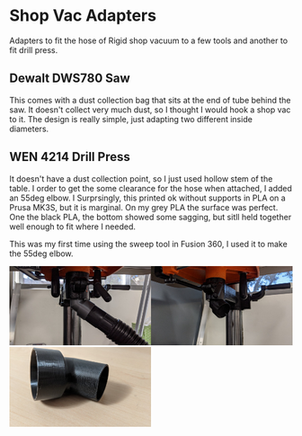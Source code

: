 Shop Vac Adapters
==================

Adapters to fit the hose of Rigid shop vacuum to a few tools and another to fit drill press.

## Dewalt DWS780 Saw
This comes with a dust collection bag that sits at the end of tube behind the saw. It doesn't collect very much dust, so I thought I would hook a shop vac to it. The design is really simple, just adapting two different inside diameters.


## WEN 4214 Drill Press
It doesn't have a dust collection point, so I just used hollow stem of the table. I order to get the some clearance for the hose when attached, I added an 55deg elbow. I Surprsingly, this printed ok without supports in PLA on a Prusa MK3S, but it is  marginal. On my grey PLA the surface was perfect. One the black PLA, the bottom showed some sagging, but sitll held together well enough to fit where I needed.

This was my first time using the sweep tool in Fusion 360, I used it to make the 55deg elbow.

<img width=50% src="https://github.com/kellybyrd/3DPrinting/blob/main/Household/Shop%20Vac%20Adapters/drill_adapter_2.jpg"><img width=50% src="https://github.com/kellybyrd/3DPrinting/blob/main/Household/Shop%20Vac%20Adapters/drill_adapter_3.jpg"><img width=50% src="https://github.com/kellybyrd/3DPrinting/blob/main/Household/Shop%20Vac%20Adapters/drill_adapter_flaws.jpg">
